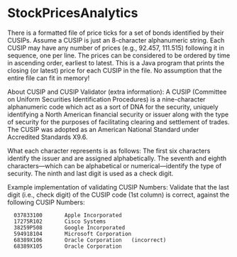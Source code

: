 # StockPricesAnalytics
There is a formatted file of price ticks for a set of bonds identified by their CUSIPs. Assume a CUSIP is just an 8-character alphanumeric string. Each CUSIP may have any number of prices (e.g., 92.457, 111.515) following it in sequence, one per line. The prices can be considered to be ordered by time in ascending order, earliest to latest.  This is a Java program that prints the closing (or latest) price for each CUSIP in the file. No assumption that the entire file can fit in memory!

About CUSIP and CUSIP Validator (extra information):
A CUSIP (Committee on Uniform Securities Identification Procedures) is a nine-character alphanumeric code which act as a sort of DNA for the security, uniquely identifying a North American financial security or issuer along with the type of security for the purposes of facilitating clearing and settlement of trades. The CUSIP was adopted as an American National Standard under Accredited Standards X9.6. 

What each character represents is as follows:
    The first six characters identify the issuer and are assigned alphabetically.
    The seventh and eighth characters—which can be alphabetical or numerical—identify the type of security.
    The ninth and last digit is used as a check digit.

Example implementation of validating CUSIP Numbers:
Validate that the last digit (i.e., check digit) of the CUSIP code (1st column) is correct, against the following CUSIP Numbers:

      037833100       Apple Incorporated
      17275R102       Cisco Systems
      38259P508       Google Incorporated
      594918104       Microsoft Corporation
      68389X106       Oracle Corporation   (incorrect)
      68389X105       Oracle Corporation
